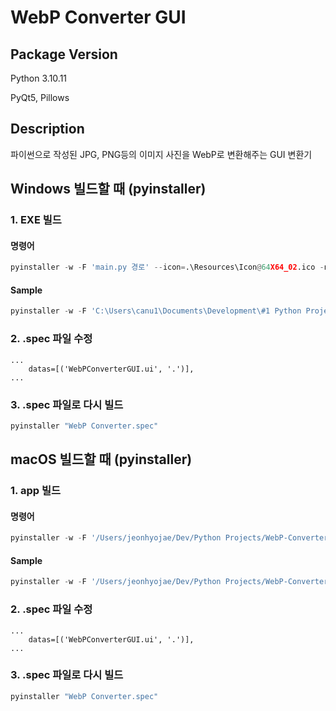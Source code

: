 # WebP Converter GUI

## Package Version

Python 3.10.11

PyQt5, Pillows

## Description

파이썬으로 작성된 JPG, PNG등의 이미지 사진을 WebP로 변환해주는 GUI 변환기

## Windows 빌드할 때 (pyinstaller)
### 1. EXE 빌드

#### 명령어

```python
pyinstaller -w -F 'main.py 경로' --icon=.\Resources\Icon@64X64_02.ico -n='빌드 exe 이름'
```

#### Sample

```python
pyinstaller -w -F 'C:\Users\canu1\Documents\Development\#1 Python Projects\WebPConverterGUI\main.py' --icon=.\Resources\Icon@64X64_02.ico -n='WebP Converter'
```

### 2. .spec 파일 수정
```
...
    datas=[('WebPConverterGUI.ui', '.')],
...
```

### 3. .spec 파일로 다시 빌드
```python
pyinstaller "WebP Converter.spec"
```

## macOS 빌드할 때 (pyinstaller)
### 1. app 빌드

#### 명령어

```python
pyinstaller -w -F '/Users/jeonhyojae/Dev/Python Projects/WebP-Converter-GUI/main.py' --icon=./Resources/Icon@64X64_02.ico -n='WebP Converter'
```

#### Sample

```python
pyinstaller -w -F '/Users/jeonhyojae/Dev/Python Projects/WebP-Converter-GUI/main.py' --icon=./Resources/Icon@64X64_02.ico -n='WebP Converter' -d
```

### 2. .spec 파일 수정
    ...
        datas=[('WebPConverterGUI.ui', '.')],
    ...

### 3. .spec 파일로 다시 빌드

```python
pyinstaller "WebP Converter.spec"
```

